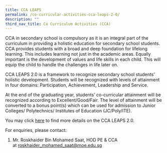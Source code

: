 ```yaml
---
title: CCA LEAPS
permalink: /co-curricular-activities-cca-leaps-2-0/
description: ""
third_nav_title: Co Curriculum Activities (CCA)
---
```


CCA in secondary school is compulsory as it is an integral part of the curriculum in providing a holistic education for secondary school students. CCA provides students with a broad and deep foundation for lifelong learning. This includes learning not just in the academic areas. Equally important is the development of values and life skills in each child. This will equip the child to handle the challenges in life later on. 

CCA LEAPS 2.0 is a framework to recognize secondary school students’ holistic development. Students will be recognized with levels of attainment in four domains: Participation, Achievement, Leadership and Service.

At the end of the graduating year, students’ co-curricular attainment will be recognized according to Excellent/Good/Fair. The level of attainment will be converted to a bonus point(s) which can be used for admission to Junior Colleges/ Polytechnics/ Institutes of Education (JC/Poly/ITE).

You may click [here](/files/CCA-LEAPS-2.pdf) to find more details on the CCA LEAPS 2.0.

For enquiries, please contact:  
1. Mr. Roskhaider Bin Mohamed Saat, HOD PE & CCA at [roskhaider_mohamed_saat@moe.edu.sg](mailto:roskhaider_mohamed_saat@moe.edu.sg)
